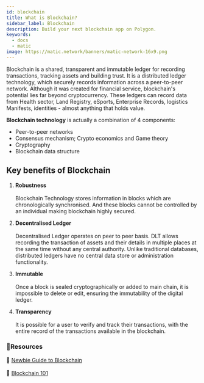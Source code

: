 ```yaml
---
id: blockchain
title: What is Blockchain?
sidebar_label: Blockchain
description: Build your next blockchain app on Polygon.
keywords:
  - docs
  - matic
image: https://matic.network/banners/matic-network-16x9.png 
---
```


Blockchain is a shared, transparent and immutable ledger for recording transactions, tracking assets and building trust. It is a distributed ledger technology, which securely records information across a peer-to-peer network. Although it was created for financial service, blockchain's potential lies far beyond cryptocurrency. These ledgers can record data from Health sector, Land Registry, eSports, Enterprise Records, logistics Manifests, identities - almost anything that holds value.

**Blockchain technology** is actually a combination of 4 components:

- Peer-to-peer networks
- Consensus mechanism; Crypto economics and Game theory
- Cryptography
- Blockchain data structure

## Key benefits of Blockchain

1. **Robustness** <br></br>
Blockchain Technology stores information in blocks which are chronologically synchronised. And these blocks cannot be controlled by an individual making blockchain highly secured.

2. **Decentralised Ledger** <br></br>
Decentralised Ledger operates on peer to peer basis. DLT allows recording the transaction of assets and their details in multiple places at the same time without any central authority. Unlike traditional databases, distributed ledgers have no central data store or administration functionality.

3. **Immutable** <br></br>
Once a block is sealed cryptographically or added to main chain, it is impossible to delete or edit, ensuring the immutability of the digital ledger.

4. **Transparency** <br></br>
It is possible for a user to verify and track their transactions, with the entire record of the transactions available in the blockchain.

### **:scroll:Resources**

:green_book: [Newbie Guide to Blockchain](https://medium.com/ethindia/newbie-guide-to-blockchain-programming-a64f5186a57f)<br></br>
:orange_book: [Blockchain 101](https://www.coindesk.com/learn/blockchain-101/what-is-blockchain-technology)
